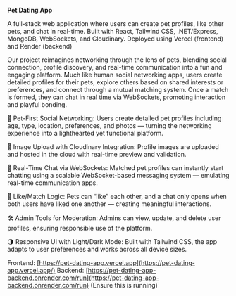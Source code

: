 **Pet Dating App**

A full-stack web application where users can create pet profiles, like other pets, and chat in real-time. Built with React, Tailwind CSS, .NET/Express, MongoDB, WebSockets, and Cloudinary.
Deployed using Vercel (frontend) and Render (backend)

Our project reimagines networking through the lens of pets, blending social connection, profile discovery, and real-time communication into a fun and engaging platform. Much like human social networking apps, users create detailed profiles for their pets, explore others based on shared interests or preferences, and connect through a mutual matching system. Once a match is formed, they can chat in real time via WebSockets, promoting interaction and playful bonding.

🐾 Pet-First Social Networking: Users create detailed pet profiles including age, type, location, preferences, and photos — turning the networking experience into a lighthearted yet functional platform.

📸 Image Upload with Cloudinary Integration: Profile images are uploaded and hosted in the cloud with real-time preview and validation.

💬 Real-Time Chat via WebSockets: Matched pet profiles can instantly start chatting using a scalable WebSocket-based messaging system — emulating real-time communication apps.

🧠 Like/Match Logic: Pets can “like” each other, and a chat only opens when both users have liked one another — creating meaningful interactions.

🛠 Admin Tools for Moderation: Admins can view, update, and delete user profiles, ensuring responsible use of the platform.

🌗 Responsive UI with Light/Dark Mode: Built with Tailwind CSS, the app adapts to user preferences and works across all device sizes.

Frontend: [https://pet-dating-app.vercel.app](https://pet-dating-app.vercel.app/)
Backend: [https://pet-dating-app-backend.onrender.com/run](https://pet-dating-app-backend.onrender.com/run) (Ensure this is running)



